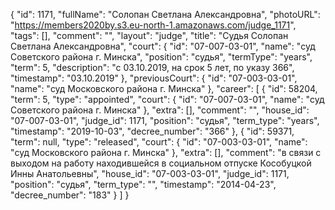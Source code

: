 {
    "id": 1171,
    "fullName": "Солопан Светлана Александровна",
    "photoURL": "https://members2020by.s3.eu-north-1.amazonaws.com/judge_1171",
    "tags": [],
    "comment": "",
    "layout": "judge",
    "title": "Судья Солопан Светлана Александровна",
    "court": {
        "id": "07-007-03-01",
        "name": "суд Советского района г. Минска",
        "position": "судья",
        "termType": "years",
        "term": 5,
        "description": "c 03.10.2019, на срок 5 лет, по указу 366",
        "timestamp": "03.10.2019"
    },
    "previousCourt": {
        "id": "07-003-03-01",
        "name": "суд Московского района г. Минска"
    },
    "career": [
        {
            "id": 58204,
            "term": 5,
            "type": "appointed",
            "court": {
                "id": "07-007-03-01",
                "name": "суд Советского района г. Минска"
            },
            "extra": [],
            "comment": "",
            "house_id": "07-007-03-01",
            "judge_id": 1171,
            "position": "судья",
            "term_type": "years",
            "timestamp": "2019-10-03",
            "decree_number": "366"
        },
        {
            "id": 59371,
            "term": null,
            "type": "released",
            "court": {
                "id": "07-003-03-01",
                "name": "суд Московского района г. Минска"
            },
            "extra": [],
            "comment": "в связи с выходом на работу находившейся в социальном отпуске Кособуцкой Инны Анатольевны",
            "house_id": "07-003-03-01",
            "judge_id": 1171,
            "position": "судья",
            "term_type": "",
            "timestamp": "2014-04-23",
            "decree_number": "183"
        }
    ]
}
